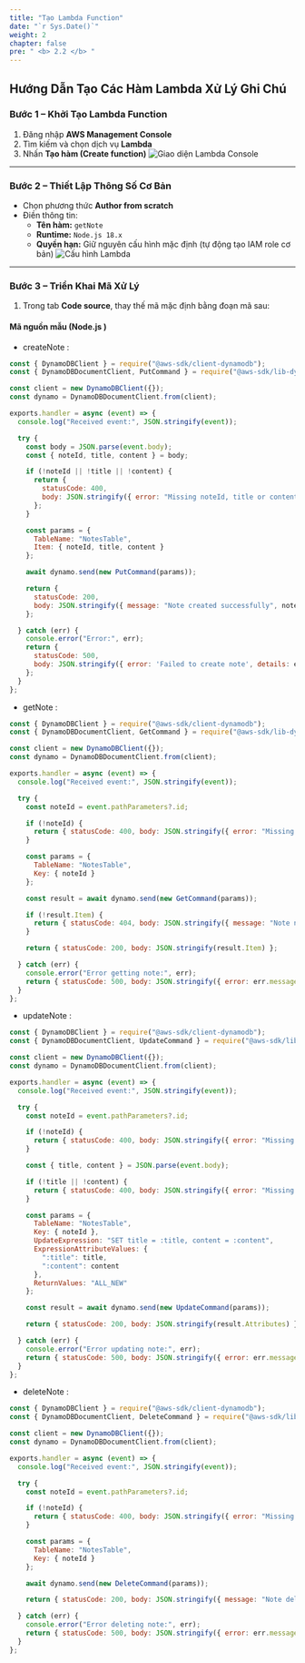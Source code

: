```yaml
---
title: "Tạo Lambda Function"
date: "`r Sys.Date()`"
weight: 2
chapter: false
pre: " <b> 2.2 </b> "
---
```


## Hướng Dẫn Tạo Các Hàm Lambda Xử Lý Ghi Chú

### Bước 1 – Khởi Tạo Lambda Function
1. Đăng nhập **AWS Management Console**
2. Tìm kiếm và chọn dịch vụ **Lambda**
3. Nhấn **Tạo hàm (Create function)**
![Giao diện Lambda Console](/images/3.connect/13.png)

---

### Bước 2 – Thiết Lập Thông Số Cơ Bản
- Chọn phương thức **Author from scratch**
- Điền thông tin:
  - **Tên hàm:** `getNote`
  - **Runtime:** `Node.js 18.x`
  - **Quyền hạn:** Giữ nguyên cấu hình mặc định (tự động tạo IAM role cơ bản)
![Cấu hình Lambda](/images/3.connect/15.png)

---

### Bước 3 – Triển Khai Mã Xử Lý
1. Trong tab **Code source**, thay thế mã mặc định bằng đoạn mã sau:

#### Mã nguồn mẫu (Node.js )
- createNote :
``` javascript
const { DynamoDBClient } = require("@aws-sdk/client-dynamodb");
const { DynamoDBDocumentClient, PutCommand } = require("@aws-sdk/lib-dynamodb");

const client = new DynamoDBClient({});
const dynamo = DynamoDBDocumentClient.from(client);

exports.handler = async (event) => {
  console.log("Received event:", JSON.stringify(event));

  try {
    const body = JSON.parse(event.body);
    const { noteId, title, content } = body;

    if (!noteId || !title || !content) {
      return {
        statusCode: 400,
        body: JSON.stringify({ error: "Missing noteId, title or content" })
      };
    }

    const params = {
      TableName: "NotesTable",
      Item: { noteId, title, content }
    };

    await dynamo.send(new PutCommand(params));

    return {
      statusCode: 200,
      body: JSON.stringify({ message: "Note created successfully", noteId }),
    };

  } catch (err) {
    console.error("Error:", err);
    return {
      statusCode: 500,
      body: JSON.stringify({ error: 'Failed to create note', details: err.message }),
    };
  }
};
```
- getNote :

```javascript
const { DynamoDBClient } = require("@aws-sdk/client-dynamodb");
const { DynamoDBDocumentClient, GetCommand } = require("@aws-sdk/lib-dynamodb");

const client = new DynamoDBClient({});
const dynamo = DynamoDBDocumentClient.from(client);

exports.handler = async (event) => {
  console.log("Received event:", JSON.stringify(event));

  try {
    const noteId = event.pathParameters?.id;

    if (!noteId) {
      return { statusCode: 400, body: JSON.stringify({ error: "Missing noteId in pathParameters" }) };
    }

    const params = {
      TableName: "NotesTable",
      Key: { noteId }
    };

    const result = await dynamo.send(new GetCommand(params));

    if (!result.Item) {
      return { statusCode: 404, body: JSON.stringify({ message: "Note not found" }) };
    }

    return { statusCode: 200, body: JSON.stringify(result.Item) };

  } catch (err) {
    console.error("Error getting note:", err);
    return { statusCode: 500, body: JSON.stringify({ error: err.message }) };
  }
};

```
- updateNote :

```javascript
const { DynamoDBClient } = require("@aws-sdk/client-dynamodb");
const { DynamoDBDocumentClient, UpdateCommand } = require("@aws-sdk/lib-dynamodb");

const client = new DynamoDBClient({});
const dynamo = DynamoDBDocumentClient.from(client);

exports.handler = async (event) => {
  console.log("Received event:", JSON.stringify(event));

  try {
    const noteId = event.pathParameters?.id;

    if (!noteId) {
      return { statusCode: 400, body: JSON.stringify({ error: "Missing noteId in pathParameters" }) };
    }

    const { title, content } = JSON.parse(event.body);

    if (!title || !content) {
      return { statusCode: 400, body: JSON.stringify({ error: "Missing title or content" }) };
    }

    const params = {
      TableName: "NotesTable",
      Key: { noteId },
      UpdateExpression: "SET title = :title, content = :content",
      ExpressionAttributeValues: {
        ":title": title,
        ":content": content
      },
      ReturnValues: "ALL_NEW"
    };

    const result = await dynamo.send(new UpdateCommand(params));

    return { statusCode: 200, body: JSON.stringify(result.Attributes) };

  } catch (err) {
    console.error("Error updating note:", err);
    return { statusCode: 500, body: JSON.stringify({ error: err.message }) };
  }
};
```
- deleteNote :

```javascript
const { DynamoDBClient } = require("@aws-sdk/client-dynamodb");
const { DynamoDBDocumentClient, DeleteCommand } = require("@aws-sdk/lib-dynamodb");

const client = new DynamoDBClient({});
const dynamo = DynamoDBDocumentClient.from(client);

exports.handler = async (event) => {
  console.log("Received event:", JSON.stringify(event));

  try {
    const noteId = event.pathParameters?.id;

    if (!noteId) {
      return { statusCode: 400, body: JSON.stringify({ error: "Missing noteId in pathParameters" }) };
    }

    const params = {
      TableName: "NotesTable",
      Key: { noteId }
    };

    await dynamo.send(new DeleteCommand(params));

    return { statusCode: 200, body: JSON.stringify({ message: "Note deleted" }) };

  } catch (err) {
    console.error("Error deleting note:", err);
    return { statusCode: 500, body: JSON.stringify({ error: err.message }) };
  }
};
```
